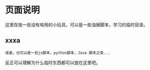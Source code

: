 # 页面说明
这里存放一些没有啥用的小玩具，可以是一些油猴脚本，学习的临时目录。      

## xxxa
    或者，也可以是一些js脚本，python脚本，Java 脚本之类...


反正可以理解为什么临时东西都可以放在这里吧。



